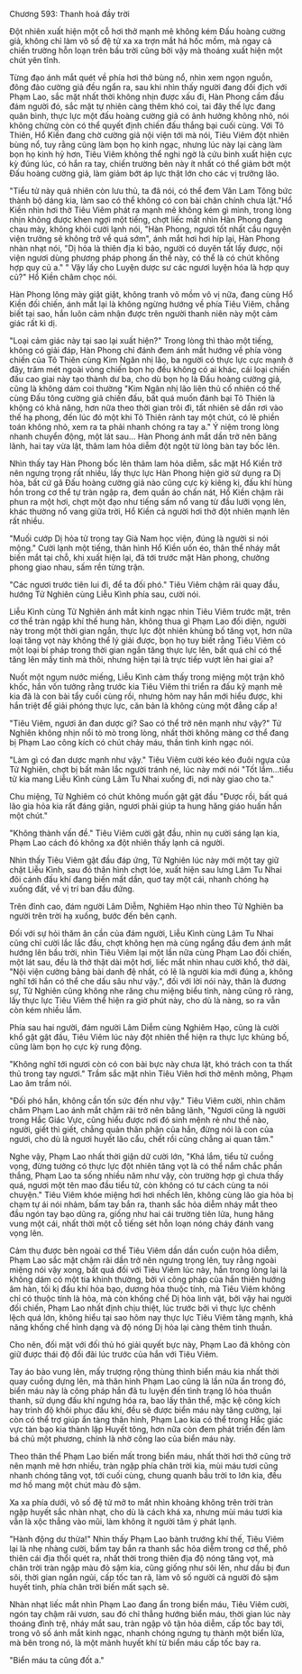 




Chương 593: Thanh hoả đầy trời


Đột nhiên xuất hiện một cỗ hơi thở mạnh mẽ không kém Đấu hoàng cường giả, không chỉ làm vô số đệ tử xa xa trợn mắt há hốc mồm, mà ngay cả chiến trường hỗn loạn trên bầu trời cũng bởi vậy mà thoáng xuất hiện một chút yên tĩnh.

Từng đạo ánh mắt quét về phía hơi thở bùng nổ, nhìn xem ngọn nguồn, đông đảo cường giả đều ngẩn ra, sau khi nhìn thấy người đang đối địch với Phạm Lao, sắc mặt nhất thời không nhịn được xấu đi, Hàn Phong cầm đầu đám người đó, sắc mặt tự nhiên càng thêm khó coi, tai đây thế lực đang quân bình, thực lực một đấu hoàng cường giả có ảnh hưởng không nhỏ, nói không chừng còn có thể quyết định chiến đấu thắng bại cuối cùng. Với Tô Thiên, Hổ Kiền đang chờ cường giả nội viện tới mà nói, Tiêu Viêm đột nhiên bùng nổ, tuy rằng cũng làm bọn họ kinh ngạc, nhưng lúc này lại càng làm bọn họ kinh hỷ hơn, Tiêu Viêm không thể nghi ngờ là cứu binh xuất hiện cực kỳ đúng lúc, có hắn ra tay, chiến trường bên này ít nhất có thể giảm bớt một Đấu hoàng cường giả, làm giảm bớt áp lực thật lớn cho các vị trưởng lão.

"Tiểu tử này quả nhiên còn lưu thủ, ta đã nói, có thể đem Vân Lam Tông bức thành bộ dáng kia, làm sao có thể không có con bài chân chính chưa lật."Hổ Kiền nhìn hơi thở Tiêu Viêm phát ra mạnh mẽ không kém gì mình, trong lòng nhịn không được khen ngợi một tiếng, chợt liếc mắt nhìn Hàn Phong đang chau mày, không khỏi cười lạnh nói, "Hàn Phong, ngươi tốt nhất cầu nguyện viện trưởng sẽ không trở về quá sớm", ánh mắt hơi hơi híp lại, Hàn Phong nhàn nhạt nói, "Dị hỏa là thiên địa kì bảo, người có duyên tất lấy được, nội viện ngươi dùng phương pháp phong ấn thế này, có thể là có chút không hợp quy củ a." " Vậy lấy cho Luyện dược sư các ngươi luyện hóa là hợp quy củ?" Hổ Kiền châm chọc nói.

Hàn Phong lông mày giật giật, không tranh võ mồm vô vị nữa, đang cùng Hổ Kiền đối chiến, ánh mắt lại là không ngừng hướng về phía Tiêu Viêm, chẳng biết tại sao, hắn luôn cảm nhận được trên người thanh niên này một cảm giác rất kì dị.

"Loại cảm giác này tại sao lại xuất hiện?" Trong lòng thì thào một tiếng, không có giải đáp, Hàn Phong chỉ đánh đem ánh mắt hướng về phía vòng chiến của Tô Thiên cùng Kim Ngân nhị lão, ba người có thực lực cực mạnh ở đây, trăm mét ngoài vòng chiến bọn họ đều không có ai khác, cái loại chiến đấu cao giai này tạo thành dư ba, cho dù bọn họ là Đấu hoàng cường giả, cũng là không dám coi thường "Kim Ngân nhị lão liên thủ cố nhiên có thể cùng Đấu tông cường giả chiến đấu, bất quá muốn đánh bại Tô Thiên là không có khả năng, hơn nữa theo thời gian trôi đi, tất nhiên sẽ dần rơi vào thế hạ phong, đến lúc đó một khi Tô Thiên rảnh tay một chút, có lẽ phiền toán không nhỏ, xem ra ta phải nhanh chóng ra tay a." Ý niệm trong lòng nhanh chuyển động, một lát sau… Hàn Phong ánh mắt dần trở nên băng lãnh, hai tay vừa lật, thâm lam hỏa diễm đột ngột từ lòng bàn tay bốc lên.

Nhìn thấy tay Hàn Phong bốc lên thâm lam hỏa diễm, sắc mặt Hổ Kiền trở nên ngưng trọng rất nhiều, lấy thực lực Hàn Phong hiện giờ sử dụng ra Dị hỏa, bất cứ gã Đấu hoàng cường giả nào cũng cực kỳ kiêng kị, đấu khí hùng hồn trong cơ thể tự tràn ngập ra, đem quần áo chấn nát, Hổ Kiền chậm rãi phun ra một hơi, chợt một đạo như tiếng sấm nổ vang từ đầu lưỡi vọng lên, khác thường nổ vang giữa trời, Hổ Kiền cả người hơi thở đột nhiên mạnh lên rất nhiều.

"Muối cướp Dị hỏa tử trong tay Già Nam học viện, đúng là người si nói mộng." Cười lạnh một tiếng, thân hình Hổ Kiền uốn éo, thân thể nháy mắt biến mắt tại chỗ, khi xuất hiện lại, đã tới trước mặt Hàn phong, chưởng phong giao nhau, sấm rền từng trận.

"Các ngươi trước tiên lui đi, để ta đối phó." Tiêu Viêm chậm rãi quay đầu, hướng Tử Nghiên cùng Liễu Kình phía sau, cười nói.

Liễu Kình cùng Tử Nghiên ánh mắt kinh ngạc nhìn Tiêu Viêm trước mặt, trên cơ thể tràn ngập khí thế hung hãn, không thua gì Phạm Lao đối diện, người này trong một thời gian ngắn, thực lực đột nhiên khủng bố tăng vọt, hơn nữa loại tăng vọt này không thể lý giải được, bọn họ tuy biết rằng Tiêu Viêm có một loại bí pháp trong thời gian ngắn tăng thực lực lên, bất quá chỉ có thể tăng lên mấy tinh mà thôi, nhưng hiện tại là trực tiếp vượt lên hai giai a?

Nuốt một ngụm nước miếng, Liễu Kình cảm thấy trong miệng một trận khô khốc, hắn vốn tưởng rằng trước kia Tiêu Viêm thi triển ra đấu kỹ mạnh mẽ kia đã là con bài tẩy cuối cùng rồi, nhưng hôm nay hắn mới hiểu được, khi hắn triệt để giải phóng thực lực, căn bản là không cùng một đẳng cấp a!

"Tiêu Viêm, ngươi ăn đan dược gì? Sao có thể trở nên mạnh như vậy?" Tử Nghiên không nhịn nổi tò mò trong lòng, nhất thời không màng cơ thể đang bị Phạm Lao công kích có chút chảy máu, thần tình kinh ngạc nói.

"Làm gì có đan dược mạnh như vậy." Tiêu Viêm cười kéo kéo đuôi ngựa của Tử Nghiên, chợt bị bất mãn lắc người tránh né, lúc này mới nói "Tốt lắm…tiểu tử kia mang Liễu Kình cùng Lâm Tu Nhai xuống đi, nơi này giao cho ta."

Chu miệng, Tử Nghiêm có chút không muốn gật gật đầu "Được rồi, bất quá lão gia hỏa kia rất đáng giận, ngươi phải giúp ta hung hăng giáo huấn hắn một chút."

"Không thành vấn đề." Tiêu Viêm cười gật đầu, nhìn nụ cười sáng lạn kia, Phạm Lao cách đó không xa đột nhiên thấy lạnh cả người.

Nhìn thấy Tiêu Viêm gật đầu đáp ứng, Tử Nghiên lúc này mới một tay giữ chặt Liễu Kình, sau đó thân hình chợt lóe, xuất hiện sau lưng Lâm Tu Nhai đôi cánh đấu khí đang biến mất dần, quơ tay một cái, nhanh chóng hạ xuống đất, về vị trí ban đầu đứng.

Trên đỉnh cao, đám người Lâm Diễm, Nghiêm Hạo nhìn theo Tử Nghiên ba người trên trời hạ xuống, bước đến bên cạnh.

Đối với sự hỏi thăm ân cần của đám người, Liễu Kình cùng Lâm Tu Nhai cũng chỉ cười lắc lắc đầu, chợt không hẹn mà cùng ngẩng đầu đem ánh mắt hướng lên bầu trời, nhìn Tiêu Viêm lại một lần nữa cùng Phạm Lao đối chiến, một lát sau, đều là thở thật dài một hơi, liếc mắt nhìn nhau cười khổ, thở dài, "Nội viện cường bảng bài danh đệ nhất, có lẽ là người kia mới đúng a, không nghĩ tới hắn có thể che dấu sâu như vậy.", đối với lời nói này, thân là đương sự, Tử Nghiên cũng không nhe răng chu miệng biểu tình, nàng cũng rõ ràng, lấy thực lực Tiêu Viêm thể hiện ra giờ phút này, cho dù là nàng, so ra vẫn còn kém nhiều lắm.

Phía sau hai người, đám người Lâm Diễm cùng Nghiêm Hạo, cũng là cười khổ gật gật đầu, Tiêu Viêm lúc này đột nhiên thể hiện ra thực lực khủng bố, cũng làm bọn họ cực kỳ rung động.

"Không nghĩ tới ngươi còn có con bài bực này chưa lật, khó trách con ta thất thủ trong tay ngươi." Trầm sắc mặt nhìn Tiêu Viên hơi thở mênh mông, Phạm Lao âm trầm nói.

"Đối phó hắn, không cần tốn sức đến như vậy." Tiêu Viêm cười, nhìn chăm chăm Phạm Lao ánh mắt chậm rãi trở nên băng lãnh, "Ngươi cũng là người trong Hắc Giác Vực, cũng hiểu được nơi đó sinh mệnh rẻ như thế nào, người, giết thì giết, chẳng quản thân phận của hắn, đừng nói là con của ngươi, cho dù là ngươi huyết lão cẩu, chết rồi cũng chẳng ai quan tâm."

Nghe vậy, Phạm Lao nhất thời giận dữ cười lớn, "Khá lắm, tiểu tử cuồng vọng, đừng tưởng có thực lực đột nhiên tăng vọt là có thể nắm chắc phần thắng, Phạm Lao ta sống nhiều năm như vậy, còn trường hợp gì chưa thấy quá, ngươi một tên mao đầu tiểu tử, còn không có tư cách cùng ta nói chuyện." Tiêu Viêm khóe miệng hơi hơi nhếch lên, không cùng lão gia hỏa bị chạm tự ái nói nhảm, bấm tay bắn ra, thanh sắc hỏa diễm nháy mắt theo đầu ngón tay bạo dũng ra, giống như hai cái trường tiên lửa, hung hăng vung một cái, nhất thời một cỗ tiếng sét hỗn loạn nóng cháy đánh vang vọng lên.

Cảm thụ được bên ngoài cơ thể Tiêu Viêm dần dần cuồn cuộn hỏa diễm, Phạm Lao sắc mặt chậm rãi dần trở nên ngưng trọng lên, tuy rằng ngoài miệng nói vậy xong, bất quá đối với Tiêu Viêm lúc này, hắn trong lòng lại là không dám có một tia khinh thường, bởi vì công pháp của hắn thiên hướng âm hàn, tối kị đấu khí hỏa bạo, dương hỏa thuộc tính, mà Tiêu Viêm không chỉ có thuộc tính là hỏa, mà còn khống chế Dị hỏa linh vật, bởi vậy hai người đối chiến, Phạm Lao nhất định chịu thiệt, lúc trước bởi vì thực lực chênh lệch quá lớn, không hiểu tại sao hôm nay thực lực Tiêu Viêm tăng mạnh, khả năng khống chế hình dạng và độ nóng Dị hỏa lại càng thêm tinh thuần.

Cho nên, đối mặt với đối thủ hó giải quyết bực này, Phạm Lao đã không còn giữ được thái độ đối đãi lúc trước của hắn với Tiêu Viêm.

Tay áo bào vung lên, mấy trượng rộng thùng thình biển máu kia nhất thời quay cuồng dựng lên, mà thân hình Phạm Lao cũng là lần nữa ẩn trong đó, biển máu này là công pháp hắn đã tu luyện đến tình trạng lô hỏa thuần thanh, sử dụng đấu khí ngưng hóa ra, bao lấy thân thể, mặc kệ công kích hay trình độ khôi phục đấu khí, đều sẽ được biển máu này tăng cường, lại còn có thể trợ giúp ẩn tàng thân hình, Phạm Lao kia có thể trong Hắc giác vực tàn bạo kia thành lập Huyết tông, hơn nữa còn đem phát triển đến làm bá chủ một phương, chính là nhờ công lao của biển máu này.

Theo thân thể Phạm Lao biến mất trong biển máu, nhất thời hơi thở cũng trở nên mạnh mẽ hơn nhiều, tràn ngập phía chân trời kia, mùi máu tươi cũng nhanh chóng tăng vọt, tới cuối cùng, chung quanh bầu trời to lớn kia, đều mơ hồ mang một chút màu đỏ sậm.

Xa xa phía dưới, vô số đệ tử mở to mắt nhìn khoảng không trên trời tràn ngập huyết sắc nhàn nhạt, cho dù là cách khá xa, nhưng mùi máu tươi kia vẫn là xộc thẳng vào mũi, làm không ít người tâm ý phát lạnh.

"Hành động dư thừa!" Nhìn thấy Phạm Lao bành trướng khí thế, Tiêu Viêm lại là nhẹ nhàng cười, bấm tay bắn ra thanh sắc hỏa diễm trong cơ thể, phô thiên cái địa thổi quét ra, nhất thời trong thiên địa độ nóng tăng vọt, mà chân trời tràn ngập màu đỏ sậm kia, cũng giống như sôi lên, như dầu bị đun sôi, thời gian ngắn ngủi, cấp tốc tan rã, làm vô số người cả người đỏ sậm huyết tinh, phía chân trời biến mất sạch sẽ.

Nhàn nhạt liếc mắt nhìn Phạm Lao đang ẩn trong biển máu, Tiêu Viêm cười, ngón tay chậm rãi vươn, sau đó chỉ thẳng hướng biển máu, thời gian lúc này thoáng đình trệ, nháy mắt sau, tràn ngập vô tận hỏa diễm, cấp tốc bay tới, trong vô số ánh mắt kinh ngạc, nhanh chóng ngưng tụ thành một biển lửa, mà bên trong nó, là một mảnh huyết khí từ biển máu cấp tốc bay ra.

"Biển máu ta cũng đốt a."





